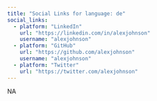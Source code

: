 ```yaml
---
title: "Social Links for language: de"
social_links:
  - platform: "LinkedIn"
    url: "https://linkedin.com/in/alexjohnson"
    username: "alexjohnson"
  - platform: "GitHub"
    url: "https://github.com/alexjohnson"
    username: "alexjohnson"
  - platform: "Twitter"
    url: "https://twitter.com/alexjohnson"
---
```


NA
